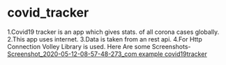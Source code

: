 # covid_tracker
1.Covid19 tracker is an app which gives stats. of all corona cases globally.
2.This app uses internet.
3.Data is taken from an rest api.
4.For Http Connection Volley Library is used.
Here Are some Screenshots-
[Screenshot_2020-05-12-08-57-48-273_com example covid19tracker](https://user-images.githubusercontent.com/59863700/81641741-577ece00-943f-11ea-8b7c-b82d321fba6e.jpg)
